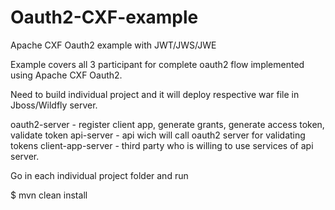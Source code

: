 # Oauth2-CXF-example
Apache CXF Oauth2 example with JWT/JWS/JWE

Example covers all 3 participant for complete oauth2 flow implemented using Apache CXF Oauth2.

Need to build individual project and it will deploy respective war file in Jboss/Wildfly server.

oauth2-server - register client app, generate grants, generate access token, validate token
api-server - api wich will call oauth2 server for validating tokens
client-app-server - third party who is willing to use services of api server.

Go in each individual project folder and run

$ mvn clean install